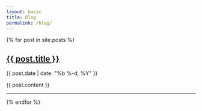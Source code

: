 ```yaml
---
layout: basic
title: Blog
permalink: /blog/
---
```


{% for post in site.posts %}
  <h2><a class="post-link" href="{{ post.url | prepend: site.baseurl }}">{{ post.title }}</a></h2>
  <span class="post-meta">{{ post.date | date: "%b %-d, %Y" }}</span>

  <p class="excerpt">{{ post.content }}</p>

  <hr>
{% endfor %}
